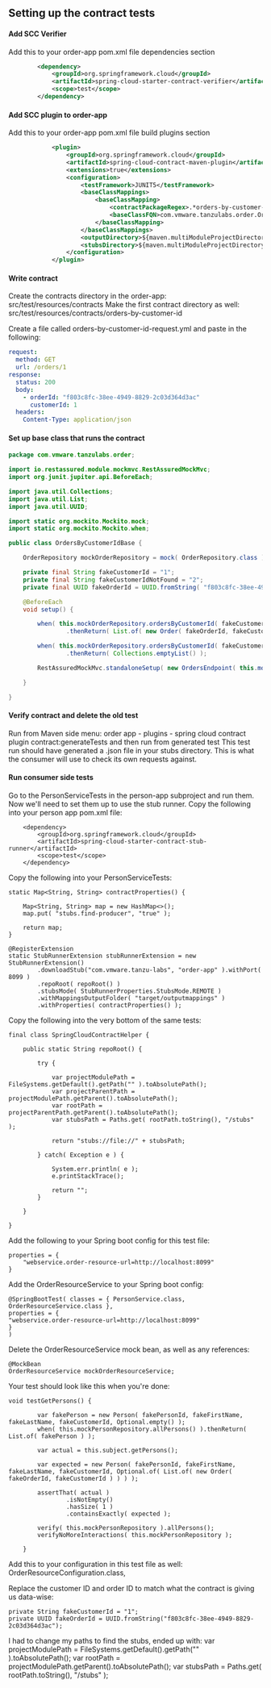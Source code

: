## Setting up the contract tests

#### Add SCC Verifier

Add this to your order-app pom.xml file dependencies section
```xml
        <dependency>
            <groupId>org.springframework.cloud</groupId>
            <artifactId>spring-cloud-starter-contract-verifier</artifactId>
            <scope>test</scope>
        </dependency>
```

#### Add SCC plugin to order-app

Add this to your order-app pom.xml file build plugins section

```xml
            <plugin>
                <groupId>org.springframework.cloud</groupId>
                <artifactId>spring-cloud-contract-maven-plugin</artifactId>
                <extensions>true</extensions>
                <configuration>
                    <testFramework>JUNIT5</testFramework>
                    <baseClassMappings>
                        <baseClassMapping>
                            <contractPackageRegex>.*orders-by-customer-id.*</contractPackageRegex>
                            <baseClassFQN>com.vmware.tanzulabs.order.OrdersByCustomerIdBase</baseClassFQN>
                        </baseClassMapping>
                    </baseClassMappings>
                    <outputDirectory>${maven.multiModuleProjectDirectory}/stubs</outputDirectory>
                    <stubsDirectory>${maven.multiModuleProjectDirectory}/stubs</stubsDirectory>
                </configuration>
            </plugin>
```

#### Write contract

Create the contracts directory in the order-app: src/test/resources/contracts
Make the first contract directory as well: src/test/resources/contracts/orders-by-customer-id

Create a file called orders-by-customer-id-request.yml and paste in the following:
```yaml
request:
  method: GET
  url: /orders/1
response:
  status: 200
  body:
    - orderId: "f803c8fc-38ee-4949-8829-2c03d364d3ac"
      customerId: 1
  headers:
    Content-Type: application/json
```

#### Set up base class that runs the contract


```java
package com.vmware.tanzulabs.order;

import io.restassured.module.mockmvc.RestAssuredMockMvc;
import org.junit.jupiter.api.BeforeEach;

import java.util.Collections;
import java.util.List;
import java.util.UUID;

import static org.mockito.Mockito.mock;
import static org.mockito.Mockito.when;

public class OrdersByCustomerIdBase {

    OrderRepository mockOrderRepository = mock( OrderRepository.class );

    private final String fakeCustomerId = "1";
    private final String fakeCustomerIdNotFound = "2";
    private final UUID fakeOrderId = UUID.fromString( "f803c8fc-38ee-4949-8829-2c03d364d3ac" );

    @BeforeEach
    void setup() {

        when( this.mockOrderRepository.ordersByCustomerId( fakeCustomerId ) )
                .thenReturn( List.of( new Order( fakeOrderId, fakeCustomerId ) ) );

        when( this.mockOrderRepository.ordersByCustomerId( fakeCustomerIdNotFound ) )
                .thenReturn( Collections.emptyList() );

        RestAssuredMockMvc.standaloneSetup( new OrdersEndpoint( this.mockOrderRepository ) );

    }

}

```

#### Verify contract and delete the old test
Run from Maven side menu: order app - plugins - spring cloud contract plugin contract:generateTests and then run from generated test
This test run should have generated a .json file in your stubs directory. This is what the consumer will use to check its own requests against.

#### Run consumer side tests
Go to the PersonServiceTests in the person-app subproject and run them. Now we'll need to set them up to use the stub runner.
Copy the following into your person app pom.xml file:

        <dependency>
            <groupId>org.springframework.cloud</groupId>
            <artifactId>spring-cloud-starter-contract-stub-runner</artifactId>
            <scope>test</scope>
        </dependency>

Copy the following into your PersonServiceTests:

    static Map<String, String> contractProperties() {

        Map<String, String> map = new HashMap<>();
        map.put( "stubs.find-producer", "true" );

        return map;
    }

    @RegisterExtension
    static StubRunnerExtension stubRunnerExtension = new StubRunnerExtension()
            .downloadStub("com.vmware.tanzu-labs", "order-app" ).withPort( 8099 )
            .repoRoot( repoRoot() )
            .stubsMode( StubRunnerProperties.StubsMode.REMOTE )
            .withMappingsOutputFolder( "target/outputmappings" )
            .withProperties( contractProperties() );

Copy the following into the very bottom of the same tests:

    final class SpringCloudContractHelper {
    
        public static String repoRoot() {
    
            try {
    
                var projectModulePath = FileSystems.getDefault().getPath("" ).toAbsolutePath();
                var projectParentPath = projectModulePath.getParent().toAbsolutePath();
                var rootPath = projectParentPath.getParent().toAbsolutePath();
                var stubsPath = Paths.get( rootPath.toString(), "/stubs" );
    
                return "stubs://file://" + stubsPath;
    
            } catch( Exception e ) {
    
                System.err.println( e );
                e.printStackTrace();
    
                return "";
            }
    
        }
    
    }

Add the following to your Spring boot config for this test file:

    properties = {
        "webservice.order-resource-url=http://localhost:8099"
    }

Add the OrderResourceService to your Spring boot config:

    @SpringBootTest( classes = { PersonService.class, OrderResourceService.class },
    properties = {
    "webservice.order-resource-url=http://localhost:8099"
    }
    )

Delete the OrderResourceService mock bean, as well as any references:

    @MockBean
    OrderResourceService mockOrderResourceService;

Your test should look like this when you're done:

    void testGetPersons() {
    
            var fakePerson = new Person( fakePersonId, fakeFirstName, fakeLastName, fakeCustomerId, Optional.empty() );
            when( this.mockPersonRepository.allPersons() ).thenReturn( List.of( fakePerson ) );
            
            var actual = this.subject.getPersons();
    
            var expected = new Person( fakePersonId, fakeFirstName, fakeLastName, fakeCustomerId, Optional.of( List.of( new Order( fakeOrderId, fakeCustomerId ) ) ) );
    
            assertThat( actual )
                    .isNotEmpty()
                    .hasSize( 1 )
                    .containsExactly( expected );
    
            verify( this.mockPersonRepository ).allPersons();
            verifyNoMoreInteractions( this.mockPersonRepository );
    
        }

Add this to your configuration in this test file as well:
    OrderResourceConfiguration.class,

Replace the customer ID and order ID to match what the contract is giving us data-wise:

    private String fakeCustomerId = "1";
    private UUID fakeOrderId = UUID.fromString("f803c8fc-38ee-4949-8829-2c03d364d3ac");

I had to change my paths to find the stubs, ended up with:
    var projectModulePath = FileSystems.getDefault().getPath("" ).toAbsolutePath();
    var rootPath = projectModulePath.getParent().toAbsolutePath();
    var stubsPath = Paths.get( rootPath.toString(), "/stubs" );